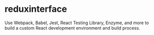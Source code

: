 # reduxinterface
 Use Webpack, Babel, Jest, React Testing Library, Enzyme, and more to build a custom React development environment and build process. 
